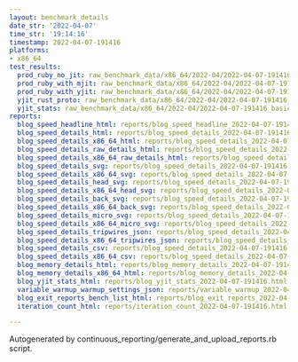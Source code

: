 ```yaml
---
layout: benchmark_details
date_str: '2022-04-07'
time_str: '19:14:16'
timestamp: 2022-04-07-191416
platforms:
- x86_64
test_results:
  prod_ruby_no_jit: raw_benchmark_data/x86_64/2022-04/2022-04-07-191416_basic_benchmark_prod_ruby_no_jit.json
  prod_ruby_with_mjit: raw_benchmark_data/x86_64/2022-04/2022-04-07-191416_basic_benchmark_prod_ruby_with_mjit.json
  prod_ruby_with_yjit: raw_benchmark_data/x86_64/2022-04/2022-04-07-191416_basic_benchmark_prod_ruby_with_yjit.json
  yjit_rust_proto: raw_benchmark_data/x86_64/2022-04/2022-04-07-191416_basic_benchmark_yjit_rust_proto.json
  yjit_stats: raw_benchmark_data/x86_64/2022-04/2022-04-07-191416_basic_benchmark_yjit_stats.json
reports:
  blog_speed_headline_html: reports/blog_speed_headline_2022-04-07-191416.html
  blog_speed_details_html: reports/blog_speed_details_2022-04-07-191416.html
  blog_speed_details_x86_64_html: reports/blog_speed_details_2022-04-07-191416.x86_64.html
  blog_speed_details_raw_details_html: reports/blog_speed_details_2022-04-07-191416.raw_details.html
  blog_speed_details_x86_64_raw_details_html: reports/blog_speed_details_2022-04-07-191416.x86_64.raw_details.html
  blog_speed_details_svg: reports/blog_speed_details_2022-04-07-191416.svg
  blog_speed_details_x86_64_svg: reports/blog_speed_details_2022-04-07-191416.x86_64.svg
  blog_speed_details_head_svg: reports/blog_speed_details_2022-04-07-191416.head.svg
  blog_speed_details_x86_64_head_svg: reports/blog_speed_details_2022-04-07-191416.x86_64.head.svg
  blog_speed_details_back_svg: reports/blog_speed_details_2022-04-07-191416.back.svg
  blog_speed_details_x86_64_back_svg: reports/blog_speed_details_2022-04-07-191416.x86_64.back.svg
  blog_speed_details_micro_svg: reports/blog_speed_details_2022-04-07-191416.micro.svg
  blog_speed_details_x86_64_micro_svg: reports/blog_speed_details_2022-04-07-191416.x86_64.micro.svg
  blog_speed_details_tripwires_json: reports/blog_speed_details_2022-04-07-191416.tripwires.json
  blog_speed_details_x86_64_tripwires_json: reports/blog_speed_details_2022-04-07-191416.x86_64.tripwires.json
  blog_speed_details_csv: reports/blog_speed_details_2022-04-07-191416.csv
  blog_speed_details_x86_64_csv: reports/blog_speed_details_2022-04-07-191416.x86_64.csv
  blog_memory_details_html: reports/blog_memory_details_2022-04-07-191416.html
  blog_memory_details_x86_64_html: reports/blog_memory_details_2022-04-07-191416.x86_64.html
  blog_yjit_stats_html: reports/blog_yjit_stats_2022-04-07-191416.html
  variable_warmup_warmup_settings_json: reports/variable_warmup_2022-04-07-191416.warmup_settings.json
  blog_exit_reports_bench_list_html: reports/blog_exit_reports_2022-04-07-191416.bench_list.html
  iteration_count_html: reports/iteration_count_2022-04-07-191416.html

---
```

Autogenerated by continuous_reporting/generate_and_upload_reports.rb script.

